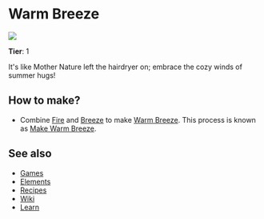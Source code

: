 # Warm Breeze

![](/wiki/images/item.warmbreeze.png)

**Tier**: 1

It's like Mother Nature left the hairdryer on; embrace the cozy winds of summer hugs!

## How to make?

* Combine [Fire](/wiki/elements/fire) and [Breeze](/wiki/elements/breeze) to make [Warm Breeze](/wiki/elements/warm-breeze). This process is known as [Make Warm Breeze](/wiki/recipes/make-warm-breeze).

## See also

* [Games](/wiki/games)
* [Elements](/wiki/elements)
* [Recipes](/wiki/recipes)
* [Wiki](/wiki/index)
* [Learn](/learn/index)